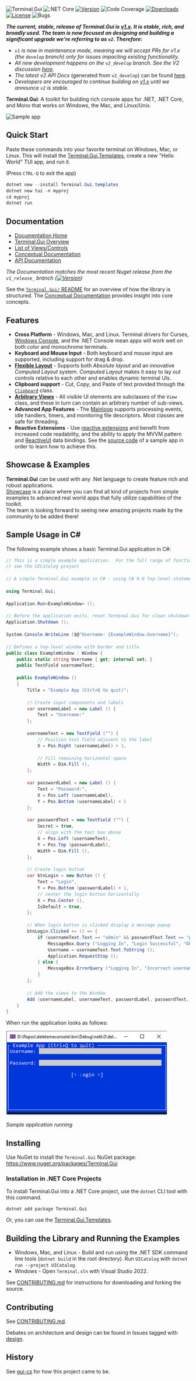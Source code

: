 ![Terminal.Gui](https://socialify.git.ci/gui-cs/Terminal.Gui/image?description=1&font=Rokkitt&forks=1&language=1&logo=https%3A%2F%2Fraw.githubusercontent.com%2Fgui-cs%2FTerminal.Gui%2Fdevelop%2Fdocfx%2Fimages%2Flogo.png&name=1&owner=1&pattern=Circuit%20Board&stargazers=1&theme=Auto)
![.NET Core](https://github.com/gui-cs/Terminal.Gui/workflows/.NET%20Core/badge.svg?branch=develop)
[![Version](https://img.shields.io/nuget/v/Terminal.Gui.svg)](https://www.nuget.org/packages/Terminal.Gui)
![Code Coverage](https://img.shields.io/endpoint?url=https://gist.githubusercontent.com/migueldeicaza/90ef67a684cb71db1817921a970f8d27/raw/code-coverage.json)
[![Downloads](https://img.shields.io/nuget/dt/Terminal.Gui)](https://www.nuget.org/packages/Terminal.Gui)
[![License](https://img.shields.io/github/license/gui-cs/gui.cs.svg)](LICENSE)
![Bugs](https://img.shields.io/github/issues/gui-cs/gui.cs/bug)

***The current, stable, release of Terminal.Gui is [v1.x](https://www.nuget.org/packages/Terminal.Gui). It is stable, rich, and broadly used. The team is now focused on designing and building a significant upgrade we're referring to as `v2`. Therefore:***
 * *`v1` is now in maintenance mode, meaning we will accept PRs for v1.x (the `develop` branch) only for issues impacting existing functionality.*
 * *All new development happens on the `v2_develop` branch. See the V2 discussion [here](https://github.com/gui-cs/Terminal.Gui/discussions/1940).*
 * *The latest v2 API Docs* (generated from `v2_develop`) can be found [here](https://gui-cs.github.io/Terminal.GuiV2Docs/). 
 * *Developers are encouraged to continue building on [v1.x](https://www.nuget.org/packages/Terminal.Gui) until we announce `v2` is stable.*

**Terminal.Gui**: A toolkit for building rich console apps for .NET, .NET Core, and Mono that works on Windows, the Mac, and Linux/Unix.

![Sample app](docfx/images/sample.gif)

## Quick Start

Paste these commands into your favorite terminal on Windows, Mac, or Linux. This will install the [Terminal.Gui.Templates](https://github.com/gui-cs/Terminal.Gui.templates), create a new "Hello World" TUI app, and run it.

(Press `CTRL-Q` to exit the app)

```powershell
dotnet new --install Terminal.Gui.templates
dotnet new tui -n myproj
cd myproj
dotnet run
```

## Documentation 

* [Documentation Home](https://gui-cs.github.io/Terminal.Gui/index.html)
* [Terminal.Gui Overview](https://gui-cs.github.io/Terminal.Gui/docs/overview.html)
* [List of Views/Controls](https://gui-cs.github.io/Terminal.Gui/docs/views.html)
* [Conceptual Documentation](https://gui-cs.github.io/Terminal.Gui/docs/index.html)
* [API Documentation](https://gui-cs.github.io/Terminal.Gui/api/Terminal.Gui)

_The Documentation matches the most recent Nuget release from the `v1_release_` branch ([![Version](https://img.shields.io/nuget/v/Terminal.Gui.svg)](https://www.nuget.org/packages/Terminal.Gui))_

See the [`Terminal.Gui/` README](https://github.com/gui-cs/Terminal.Gui/tree/master/Terminal.Gui) for an overview of how the library is structured. The [Conceptual Documentation](https://gui-cs.github.io/Terminal.Gui/docs/index.html) provides insight into core concepts.

## Features

* **Cross Platform** - Windows, Mac, and Linux. Terminal drivers for Curses, [Windows Console](https://github.com/gui-cs/Terminal.Gui/issues/27), and the .NET Console mean apps will work well on both color and monochrome terminals. 
* **Keyboard and Mouse Input** - Both keyboard and mouse input are supported, including support for drag & drop.
* **[Flexible Layout](https://gui-cs.github.io/Terminal.Gui/articles/overview.html#layout)** - Supports both *Absolute layout* and an innovative *Computed Layout* system. *Computed Layout* makes it easy to lay out controls relative to each other and enables dynamic terminal UIs.
* **Clipboard support** - Cut, Copy, and Paste of text provided through the [`Clipboard`](https://gui-cs.github.io/Terminal.Gui/api/Terminal.Gui/Terminal.Gui.Clipboard.html) class.
* **[Arbitrary Views](https://gui-cs.github.io/Terminal.Gui/api/Terminal.Gui/Terminal.Gui.View.html)** - All visible UI elements are subclasses of the `View` class, and these in turn can contain an arbitrary number of sub-views.
* **Advanced App Features** - The [Mainloop](https://gui-cs.github.io/Terminal.Gui/api/Terminal.Gui/Terminal.Gui.MainLoop.html) supports processing events, idle handlers, timers, and monitoring file
descriptors. Most classes are safe for threading.
* **Reactive Extensions** - Use [reactive extensions](https://github.com/dotnet/reactive) and benefit from increased code readability, and the ability to apply the MVVM pattern and [ReactiveUI](https://www.reactiveui.net/) data bindings. See the [source code](https://github.com/gui-cs/Terminal.Gui/tree/master/ReactiveExample) of a sample app in order to learn how to achieve this.

## Showcase & Examples

**Terminal.Gui** can be used with any .Net language to create feature rich and robust applications.  
[Showcase](https://github.com/gui-cs/Terminal.Gui/blob/develop/Showcase.md) is a place where you can find all kind of projects from simple examples to advanced real world apps that fully utilize capabilities of the toolkit.  
The team is looking forward to seeing new amazing projects made by the community to be added there!

## Sample Usage in C#

The following example shows a basic Terminal.Gui application in C#:

```csharp
// This is a simple example application.  For the full range of functionality
// see the UICatalog project

// A simple Terminal.Gui example in C# - using C# 9.0 Top-level statements

using Terminal.Gui;

Application.Run<ExampleWindow> ();

// Before the application exits, reset Terminal.Gui for clean shutdown
Application.Shutdown ();

System.Console.WriteLine ($@"Username: {ExampleWindow.Username}");

// Defines a top-level window with border and title
public class ExampleWindow : Window {
	public static string Username { get; internal set; }
	public TextField usernameText;

	public ExampleWindow ()
	{
		Title = "Example App (Ctrl+Q to quit)";

		// Create input components and labels
		var usernameLabel = new Label () {
			Text = "Username:"
		};

		usernameText = new TextField ("") {
			// Position text field adjacent to the label
			X = Pos.Right (usernameLabel) + 1,

			// Fill remaining horizontal space
			Width = Dim.Fill (),
		};

		var passwordLabel = new Label () {
			Text = "Password:",
			X = Pos.Left (usernameLabel),
			Y = Pos.Bottom (usernameLabel) + 1
		};

		var passwordText = new TextField ("") {
			Secret = true,
			// align with the text box above
			X = Pos.Left (usernameText),
			Y = Pos.Top (passwordLabel),
			Width = Dim.Fill (),
		};

		// Create login button
		var btnLogin = new Button () {
			Text = "Login",
			Y = Pos.Bottom (passwordLabel) + 1,
			// center the login button horizontally
			X = Pos.Center (),
			IsDefault = true,
		};

		// When login button is clicked display a message popup
		btnLogin.Clicked += () => {
			if (usernameText.Text == "admin" && passwordText.Text == "password") {
				MessageBox.Query ("Logging In", "Login Successful", "Ok");
				Username = usernameText.Text.ToString ();
				Application.RequestStop ();
			} else {
				MessageBox.ErrorQuery ("Logging In", "Incorrect username or password", "Ok");
			}
		};

		// Add the views to the Window
		Add (usernameLabel, usernameText, passwordLabel, passwordText, btnLogin);
	}
}
```

When run the application looks as follows:

![Simple Usage app](./docfx/images/Example.png)

_Sample application running_

## Installing

Use NuGet to install the `Terminal.Gui` NuGet package: https://www.nuget.org/packages/Terminal.Gui

### Installation in .NET Core Projects

To install Terminal.Gui into a .NET Core project, use the `dotnet` CLI tool with this command.

```
dotnet add package Terminal.Gui
```

Or, you can use the [Terminal.Gui.Templates](https://github.com/gui-cs/Terminal.Gui.templates).

## Building the Library and Running the Examples

* Windows, Mac, and Linux - Build and run using the .NET SDK command line tools (`dotnet build` in the root directory). Run `UICatalog` with `dotnet run --project UICatalog`.
* Windows - Open `Terminal.sln` with Visual Studio 2022.

See [CONTRIBUTING.md](CONTRIBUTING.md) for instructions for downloading and forking the source.

## Contributing

See [CONTRIBUTING.md](https://github.com/gui-cs/Terminal.Gui/blob/master/CONTRIBUTING.md).

Debates on architecture and design can be found in Issues tagged with [design](https://github.com/gui-cs/Terminal.Gui/issues?q=is%3Aopen+is%3Aissue+label%3Adesign).

## History

See [gui-cs](https://github.com/gui-cs/) for how this project came to be.
